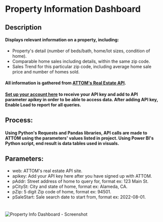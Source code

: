 # Property Information Dashboard
## Description
#### Displays relevant information on a property, including:
* Property's detail (number of beds/bath, home/lot sizes, condition of home).
* Comparable home sales including details, within the same zip code.
* Sales Trend for this particular zip code, including average home sale price and number of homes sold.
#### All information is gathered from [ATTOM's Real Estate API](https://api.developer.attomdata.com/home).
#### [Set up your account here](https://api.developer.attomdata.com/signup) to receive your API key and add to API parameter apikey in order to be able to access data. After adding API key, Enable Load to report for all queries.
## Process:
#### Using Python's Requests and Pandas libraries, API calls are made to ATTOM using the parameters' values listed in project. Using Power BI's Python script, end result is data tables used in visuals.
## Parameters:
* web: ATTOM's real estate API site.
* apikey: Add your API key here after you have signed up with ATTOM.
* pAddr: Street address of home to query for, format ex: 123 Main St.
* pCitySt: City and state of home, format ex: Alameda, CA.
* pZip: 5 digit Zip code of home, format ex: 94501.
* pSaleStart: Sale search date to start from, format ex: 2022-08-01.
#
![Property Info Dashboard - Screenshot](https://user-images.githubusercontent.com/118695631/210933943-590b99e1-9014-4654-8ae5-8bf3df68eebd.png)

